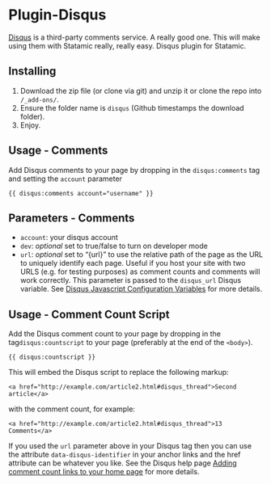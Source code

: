 Plugin-Disqus
=============

[Disqus](http://disqus.com) is a third-party comments service. A really good one. This will make using them with Statamic really, really easy.
Disqus plugin for Statamic.

## Installing
1. Download the zip file (or clone via git) and unzip it or clone the repo into `/_add-ons/`.
2. Ensure the folder name is `disqus` (Github timestamps the download folder).
3. Enjoy.

## Usage - Comments

Add Disqus comments to your page by dropping in the `disqus:comments` tag and setting the `account` parameter
    
    {{ disqus:comments account="username" }}

## Parameters - Comments

- `account`: your disqus account
- `dev`: _optional_ set to true/false to turn on developer mode
- `url`: _optional_ set to “{url}” to use the relative path of the page as the URL to uniquely identify each page. Useful if you host your site with two URLS (e.g. for testing purposes) as comment counts and comments will work correctly. This parameter is passed to the `disqus_url` Disqus variable. See [Disqus Javascript Configuration Variables](http://help.disqus.com/customer/portal/articles/472098-javascript-configuration-variables#disqus_url) for more details.

## Usage - Comment Count Script

Add the Disqus comment count to your page by dropping in the tag`disqus:countscript` to your page (preferably at the end of the `<body>`).

    {{ disqus:countscript }}

This will embed the Disqus script to replace the following markup:

    <a href="http://example.com/article2.html#disqus_thread">Second article</a>

with the comment count, for example:

    <a href="http://example.com/article2.html#disqus_thread">13 Comments</a>

If you used the `url` parameter above in your Disqus tag then you can use the attribute `data-disqus-identifier` in your anchor links and the href attribute can be whatever you like. See the Disqus help page [Adding comment count links to your home page](http://help.disqus.com/customer/portal/articles/565624-tightening-your-disqus-integration) for more details.
